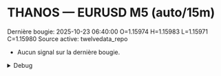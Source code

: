 # THANOS — EURUSD M5 (auto/15m)
Dernière bougie: 2025-10-23 06:40:00  O=1.15974  H=1.15983  L=1.15971  C=1.15980
Source active: twelvedata_repo

- Aucun signal sur la dernière bougie.

<details><summary>Debug</summary>

- TD_API_KEY manquant.

</details>